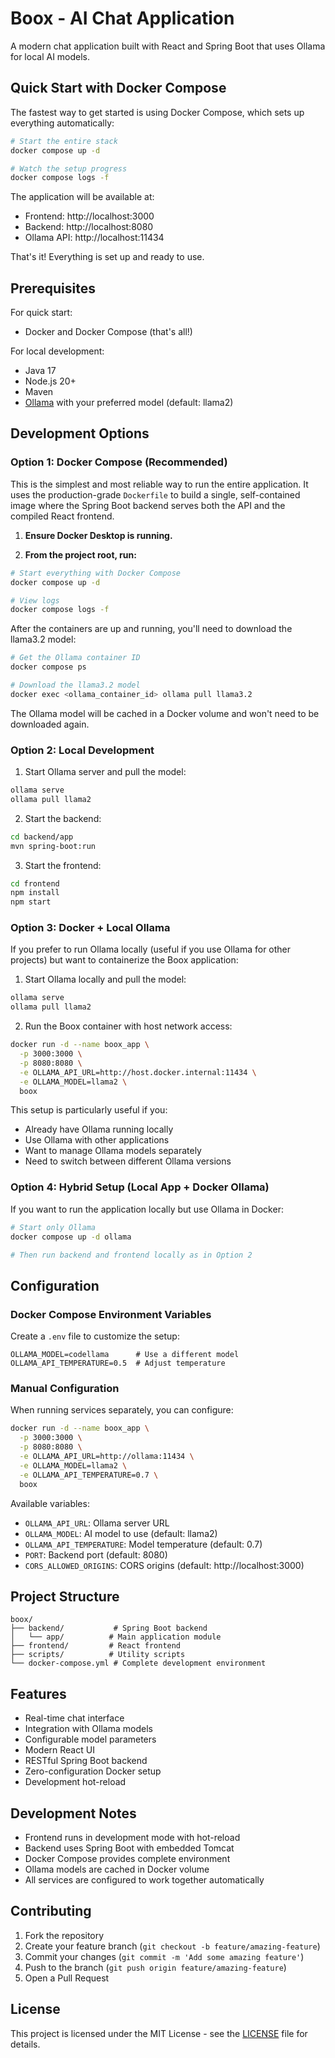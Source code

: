 # Boox - AI Chat Application

A modern chat application built with React and Spring Boot that uses Ollama for local AI models.

## Quick Start with Docker Compose

The fastest way to get started is using Docker Compose, which sets up everything automatically:

```bash
# Start the entire stack
docker compose up -d

# Watch the setup progress
docker compose logs -f
```

The application will be available at:
- Frontend: http://localhost:3000
- Backend: http://localhost:8080
- Ollama API: http://localhost:11434

That's it! Everything is set up and ready to use.

## Prerequisites

For quick start:
- Docker and Docker Compose (that's all!)

For local development:
- Java 17
- Node.js 20+
- Maven
- [Ollama](https://ollama.ai/) with your preferred model (default: llama2)

## Development Options

### Option 1: Docker Compose (Recommended)

This is the simplest and most reliable way to run the entire application. It uses the production-grade `Dockerfile` to build a single, self-contained image where the Spring Boot backend serves both the API and the compiled React frontend.

1.  **Ensure Docker Desktop is running.**

2.  **From the project root, run:**

```bash
# Start everything with Docker Compose
docker compose up -d

# View logs
docker compose logs -f
```

After the containers are up and running, you'll need to download the llama3.2 model:

```bash
# Get the Ollama container ID
docker compose ps

# Download the llama3.2 model
docker exec <ollama_container_id> ollama pull llama3.2
```

The Ollama model will be cached in a Docker volume and won't need to be downloaded again.

### Option 2: Local Development

1. Start Ollama server and pull the model:
```bash
ollama serve
ollama pull llama2
```

2. Start the backend:
```bash
cd backend/app
mvn spring-boot:run
```

3. Start the frontend:
```bash
cd frontend
npm install
npm start
```

### Option 3: Docker + Local Ollama

If you prefer to run Ollama locally (useful if you use Ollama for other projects) but want to containerize the Boox application:

1. Start Ollama locally and pull the model:
```bash
ollama serve
ollama pull llama2
```

2. Run the Boox container with host network access:
```bash
docker run -d --name boox_app \
  -p 3000:3000 \
  -p 8080:8080 \
  -e OLLAMA_API_URL=http://host.docker.internal:11434 \
  -e OLLAMA_MODEL=llama2 \
  boox
```

This setup is particularly useful if you:
- Already have Ollama running locally
- Use Ollama with other applications
- Want to manage Ollama models separately
- Need to switch between different Ollama versions

### Option 4: Hybrid Setup (Local App + Docker Ollama)

If you want to run the application locally but use Ollama in Docker:

```bash
# Start only Ollama
docker compose up -d ollama

# Then run backend and frontend locally as in Option 2
```

## Configuration

### Docker Compose Environment Variables

Create a `.env` file to customize the setup:

```env
OLLAMA_MODEL=codellama      # Use a different model
OLLAMA_API_TEMPERATURE=0.5  # Adjust temperature
```

### Manual Configuration

When running services separately, you can configure:

```bash
docker run -d --name boox_app \
  -p 3000:3000 \
  -p 8080:8080 \
  -e OLLAMA_API_URL=http://ollama:11434 \
  -e OLLAMA_MODEL=llama2 \
  -e OLLAMA_API_TEMPERATURE=0.7 \
  boox
```

Available variables:
- `OLLAMA_API_URL`: Ollama server URL
- `OLLAMA_MODEL`: AI model to use (default: llama2)
- `OLLAMA_API_TEMPERATURE`: Model temperature (default: 0.7)
- `PORT`: Backend port (default: 8080)
- `CORS_ALLOWED_ORIGINS`: CORS origins (default: http://localhost:3000)

## Project Structure

```
boox/
├── backend/           # Spring Boot backend
│   └── app/          # Main application module
├── frontend/         # React frontend
├── scripts/          # Utility scripts
└── docker-compose.yml # Complete development environment
```

## Features

- Real-time chat interface
- Integration with Ollama models
- Configurable model parameters
- Modern React UI
- RESTful Spring Boot backend
- Zero-configuration Docker setup
- Development hot-reload

## Development Notes

- Frontend runs in development mode with hot-reload
- Backend uses Spring Boot with embedded Tomcat
- Docker Compose provides complete environment
- Ollama models are cached in Docker volume
- All services are configured to work together automatically

## Contributing

1. Fork the repository
2. Create your feature branch (`git checkout -b feature/amazing-feature`)
3. Commit your changes (`git commit -m 'Add some amazing feature'`)
4. Push to the branch (`git push origin feature/amazing-feature`)
5. Open a Pull Request

## License

This project is licensed under the MIT License - see the [LICENSE](LICENSE) file for details.

